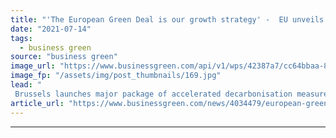 ```yaml
---
title: "'The European Green Deal is our growth strategy' -  EU unveils sweeping 'Fit for 55' strategy"
date: "2021-07-14"
tags: 
  - business green
source: "business green"
image_url: "https://www.businessgreen.com/api/v1/wps/42387a7/cc64bbaa-878a-49ca-88f1-51e1535b6a9f/6/Ursula-Leyen-185x114.jpg"
image_fp: "/assets/img/post_thumbnails/169.jpg"
lead: "
 Brussels launches major package of accelerated decarbonisation measures, including tax reforms, new clean energy targets, and carbon border tariffs ..."
article_url: "https://www.businessgreen.com/news/4034479/european-green-deal-growth-strategy-eu-unveils-sweeping-fit-55-strategy"
---
```


---
